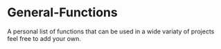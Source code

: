 # General-Functions
A personal list of functions that can be used in a wide variaty of projects feel free to add your own.
